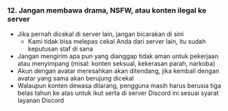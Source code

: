 ### 12. Jangan membawa drama, NSFW, atau konten ilegal ke server

- Jika pernah dicekal di server lain, jangan bicarakan di sini
   - Kami tidak bisa melepas cekal Anda dari server lain, itu sudah keputusan staf di sana
- Jangan mengirim apa pun yang dianggap tidak aman untuk pekerjaan atau menyimpang (misal: konten seksual, kekerasan parah, narkoba)
- Akun dengan avatar meresahkan akan ditendang, jika kembali dengan avatar yang sama akan berujung dicekal
- Walaupun konten dewasa dilarang, pengguna masih harus berusia tiga belas tahun ke atas untuk ikut serta di server Discord ini sesuai syarat layanan Discord
